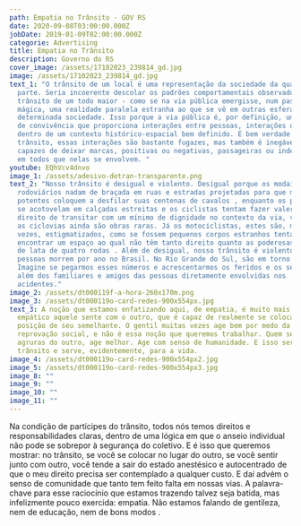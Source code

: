 ```yaml
---
path: Empatia no Trânsito - GOV RS
date: 2020-09-08T03:00:00.000Z
jobDate: 2019-01-09T02:00:00.000Z
categorie: Advertising
title: Empatia no Trânsito
description: Governo do RS
cover_image: /assets/17102023_239814_gd.jpg
image: /assets/17102023_239814_gd.jpg
text_1: "O trânsito de um local é uma representação da sociedade da qual faz
  parte. Seria incoerente descolar os padrões comportamentais observados no
  trânsito de um todo maior - como se na via pública emergisse, num passe de
  mágica, uma realidade paralela estranha ao que se vê em outras esferas de
  determinada sociedade. Isso porque a via pública é, por definição, um espaço
  de convivência que proporciona interações entre pessoas, interações que se dão
  dentro de um contexto histórico-espacial bem definido. É bem verdade que, no
  trânsito, essas interações são bastante fugazes, mas também é inegável que são
  capazes de deixar marcas, positivas ou negativas, passageiras ou indeléveis,
  em todos que nelas se envolvem. "
youtube: EQhVcv4dnvo
image_1: /assets/adesivo-detran-transparente.png
text_2: "Nosso trânsito é desigual e violento. Desigual porque os modais
  rodoviários nadam de braçada em ruas e estradas projetadas para que motores
  potentes coloquem a desfilar suas centenas de cavalos , enquanto os pedestres
  se acotovelam em calçadas estreitas e os ciclistas tentam fazer valer seu
  direito de transitar com um mínimo de dignidade no contexto da via, visto que
  as ciclovias ainda são obras raras. Já os motociclistas, estes são, muitas
  vezes, estigmatizados, como se fossem pequenos corpos estranhos tentando
  encontrar um espaço ao qual não têm tanto direito quanto as poderosas máquinas
  de lata de quatro rodas . Além de desigual, nosso trânsito é violento: 40 mil
  pessoas morrem por ano no Brasil. No Rio Grande do Sul, são em torno de 1700.
  Imagine se pegarmos esses números e acrescentarmos os feridos e os sequelados,
  além dos familiares e amigos das pessoas diretamente envolvidas nos
  acidentes."
image_2: /assets/dt000119f-a-hora-260x170m.png
image_3: /assets/dt000119o-card-redes-900x554px.jpg
text_3: A noção que estamos enfatizando aqui, de empatia, é muito mais rica. É
  empático aquele sente com o outro, que é capaz de realmente se colocar na
  posição de seu semelhante. O gentil muitas vezes age bem por medo da
  reprovação social, e não é essa noção que queremos trabalhar. Quem sente as
  agruras do outro, age melhor. Age com senso de humanidade. E isso serve para o
  trânsito e serve, evidentemente, para a vida.
image_4: /assets/dt000119o-card-redes-900x554px2.jpg
image_5: /assets/dt000119o-card-redes-900x554px3.jpg
image_8: ""
image_9: ""
image_10: ""
image_11: ""
---
```

Na condição de partícipes do trânsito, todos nós temos direitos e responsabilidades claras, dentro de uma lógica em que o anseio individual não pode se sobrepor à segurança do coletivo. E é isso que queremos mostrar: no trânsito, se você se colocar no lugar do outro, se você sentir junto com outro, você tende a sair do estado anestésico e autocentrado de que o meu direito precisa ser contemplado a qualquer custo. E daí advém o senso de comunidade que tanto tem feito falta em nossas vias. A palavra-chave para esse raciocínio que estamos trazendo talvez seja batida, mas infelizmente pouco exercida: empatia. Não estamos falando de gentileza, nem de educação, nem de bons modos .